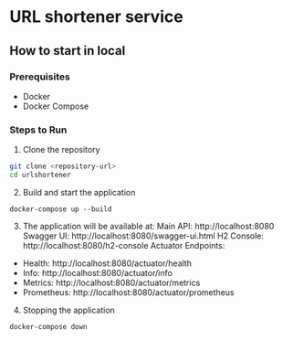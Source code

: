 # URL shortener service

## How to start in local

### Prerequisites
- Docker
- Docker Compose

### Steps to Run

1. Clone the repository
```bash
git clone <repository-url>
cd urlshortener
```
2. Build and start the application
```
docker-compose up --build
```
3. The application will be available at:
Main API: http://localhost:8080
Swagger UI: http://localhost:8080/swagger-ui.html
H2 Console: http://localhost:8080/h2-console
Actuator Endpoints:
  - Health: http://localhost:8080/actuator/health
  - Info: http://localhost:8080/actuator/info
  - Metrics: http://localhost:8080/actuator/metrics
  - Prometheus: http://localhost:8080/actuator/prometheus

4. Stopping the application
```
docker-compose down
```